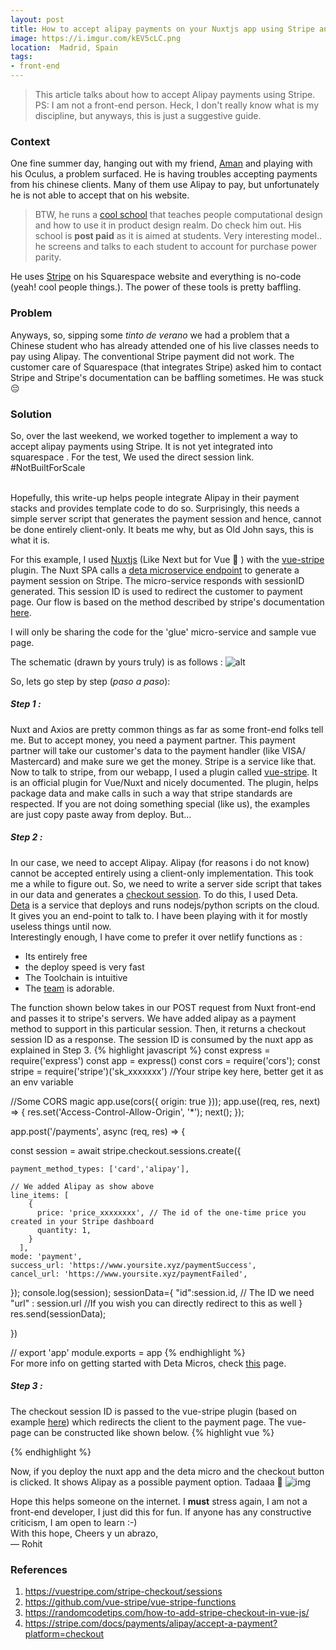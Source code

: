 ```yaml
---
layout: post
title: How to accept alipay payments on your Nuxtjs app using Stripe and Deta 
image: https://i.imgur.com/kEV5cLC.png
location:  Madrid, Spain
tags:
- front-end
---
```


> This article talks about how to accept Alipay payments using Stripe. PS: I am not a front-end person. Heck, I don't really know what is my discipline, but anyways, this is just a suggestive guide.

### Context

One fine summer day, hanging out with my friend, [Aman](https://www.instagram.com/creativemutation/) and playing with his Oculus, a problem surfaced. He is having troubles accepting payments from his chinese clients. Many of them use Alipay to pay, but unfortunately he is not able to accept that on his website. 

> BTW, he runs a [cool school](https://www.cademy.xyz/) that teaches people computational design and how to use it in product design realm. Do check him out. His school is **post paid** as it is aimed at students. Very interesting model.. he screens and talks to each student to account for purchase power parity.

He uses [Stripe](https://stripe.com/) on his Squarespace website and everything is no-code (yeah! cool people things.). The power of these tools is pretty baffling. 
 
### Problem

Anyways, so, sipping some *tinto de verano* we had a problem that a Chinese student who has already attended one of his live classes needs to pay using Alipay. The conventional Stripe payment did not work. The customer care of Squarespace (that integrates Stripe) asked him to contact Stripe and Stripe's documentation can be baffling sometimes. He was stuck 😔

### Solution

So, over the last weekend, we worked together to implement a way to accept alipay payments using Stripe. It is not yet integrated into squarespace . For the test, We used the direct session link. #NotBuiltForScale

<br>Hopefully, this write-up helps people integrate Alipay in their payment stacks and provides template code to do so. Surprisingly, this needs a simple server script that generates the payment session and hence, cannot be done entirely client-only. It beats me why, but as Old John says, this is what it is. 
<br>

For this example, I used [Nuxtjs](https://nuxtjs.org/) (Like Next but for Vue 💚 ) with the [vue-stripe](https://vuestripe.com) plugin. The Nuxt SPA calls a [deta microservice endpoint](https://www.deta.sh) to generate a payment session on Stripe. The micro-service responds with sessionID generated. This session ID is used to redirect the customer to payment page. Our flow is based on the method described by stripe's documentation [here](https://stripe.com/docs/payments/alipay/accept-a-payment?platform=checkout).  

I will only be sharing the code for the 'glue' micro-service and sample vue page. 

The schematic (drawn by yours truly) is as follows :
![alt](https://i.imgur.com/kEV5cLC.png)

So, lets go step by step (*paso a paso*):
##### Step 1 : 
Nuxt and Axios are pretty common things as far as some front-end folks tell me. But to accept money, you need a payment partner. This payment partner will take our customer's data to the payment handler (like VISA/ Mastercard) and make sure we get the money. Stripe is a service like that. <br> Now to talk to stripe, from our webapp, I used a plugin called [vue-stripe]((https://vuestripe.com)). It is an official plugin for Vue/Nuxt and nicely documented. The plugin, helps package data and make calls in such a way that stripe standards are respected. If you are not doing something special (like us), the examples are just copy paste away from deploy. But...
##### Step 2 : 
In our case, we need to accept Alipay. Alipay (for reasons i do not know) cannot be accepted entirely using a client-only implementation. This took me a while to figure out. So, we need to write a server side script that takes in our data and generates a [checkout session](https://stripe.com/en-in/payments/payment-links). To do this, I used Deta.<br> [Deta]((https://www.deta.sh)) is a service that deploys and runs nodejs/python scripts on the cloud. It gives you an end-point to talk to. I have been playing with it for mostly useless things until now. <br> Interestingly enough,  I have come to prefer it over netlify functions as :
- Its entirely free 
- the deploy speed is very fast
- The Toolchain is intuitive 
- The [team](https://twitter.com/detahq) is adorable. 


The function shown below takes in our POST request from Nuxt front-end and passes it to stripe's servers. We have added alipay as a payment method to support in this particular session. Then, it returns a checkout session ID as a response. The session ID is consumed by the nuxt app as explained in Step 3. {% highlight javascript %}
const express = require('express')
const app = express()
const cors = require('cors');
const stripe = require('stripe')('sk_xxxxxxx') //Your stripe key here, better get it as an env variable

//Some CORS magic
app.use(cors({ origin: true }));
app.use((req, res, next) => {
  res.set('Access-Control-Allow-Origin', '*');
  next();
});

app.post('/payments', async (req, res) => {

  const session = await stripe.checkout.sessions.create({

    payment_method_types: ['card','alipay'],
  
    // We added Alipay as show above
    line_items: [
        {
          price: 'price_xxxxxxxx', // The id of the one-time price you created in your Stripe dashboard
          quantity: 1,
        }
      ],
    mode: 'payment',
    success_url: 'https://www.yoursite.xyz/paymentSuccess',
    cancel_url: 'https://www.yoursite.xyz/paymentFailed',
  });
  console.log(session);
  sessionData={
    "id":session.id, // The ID we need
    "url" : session.url //If you wish you can directly redirect to this as well
  }
  res.send(sessionData);

})

// export 'app'
module.exports = app
{% endhighlight %} <br> 
For more info on getting started with Deta Micros, check [this](https://docs.deta.sh/docs/micros/getting_started) page. 

##### Step 3 : 
The checkout session ID is passed to the vue-stripe plugin (based on example [here](https://vuestripe.com/stripe-checkout/sessions)) which redirects the client to the payment page. The vue-page can be constructed like shown below. {% highlight vue %}
<template>
  <div>
    <stripe-checkout
      ref="checkoutRef"
      :pk="publishableKey"
      :session-id="sessionId"
    />
    <button @click="getPaymentID">Checkout!</button>
  </div>
</template>

<script>
import { StripeCheckout } from "@vue-stripe/vue-stripe";
export default {
  components: {
    StripeCheckout
  },
  data() {
    this.publishableKey = "pk_test_xxxxxxx"; //Your publishable key from stripe, better to get it as an env variable
    return {
      loading: false,
      sessionId: null // session id from backend
    };
  },
  methods: {
    async getPaymentID() {
      const sessionData = await this.$axios.$post("https://something.deta.dev/payments");
      this.sessionId= sessionData.id
      this.$refs.checkoutRef.redirectToCheckout();
    },
  }
};
</script>

{% endhighlight %}

Now, if you deploy the nuxt app and the deta micro and the checkout button is clicked. It shows Alipay as a possible payment option. Tadaaa 🎉
![img](https://i.imgur.com/f6aMVGH.png)

Hope this helps someone on the internet. I **must** stress again, I am not a front-end developer, I just did this for fun. If anyone has any constructive criticism, I am open to learn :-)
<br>
With this hope,
Cheers y un abrazo, <br>
— Rohit

### References

1. https://vuestripe.com/stripe-checkout/sessions
2. https://github.com/vue-stripe/vue-stripe-functions
3. https://randomcodetips.com/how-to-add-stripe-checkout-in-vue-js/
4. https://stripe.com/docs/payments/alipay/accept-a-payment?platform=checkout
   